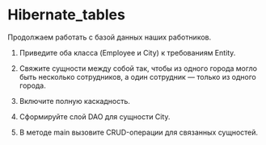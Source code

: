 # Hibernate_tables

Продолжаем работать с базой данных наших работников.

1. Приведите оба класса (Employee и City) к требованиям Entity.

2. Свяжите сущности между собой так, чтобы из одного города могло быть несколько сотрудников,
а один сотрудник — только из одного города.

3. Включите полную каскадность.

4. Сформируйте слой DAO для сущности City.

5. В методе main вызовите CRUD-операции для связанных сущностей.
